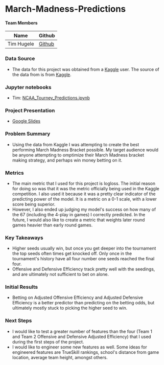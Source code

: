 # March-Madness-Predictions

#### Team Members

|Name     |  Github   | 
|---------|-----------------|
|Tim Hugele|[Github](https://github.com/timhugele)


### Data Source
* The data for this project was obtained from a [Kaggle](https://www.kaggle.com/c/mens-machine-learning-competition-2019/discussion/89645) user. The source of the data from is from [Kaggle](https://www.kaggle.com/c/mens-machine-learning-competition-2019).

### Jupyter notebooks
* Tim: [NCAA_Tourney_Predictions.ipynb](https://github.com/timhugele/March-Madness-Predictions)

### Project Presentation
* [Google Slides](https://docs.google.com/presentation/d/157XFpjJwZ1Xch8e_5fUwqxTeegJCJygJdkIOSwKmgb8/edit?usp=sharing)


### Problem Summary
* Using the data from Kaggle I was attempting to create the best performing March Madness Bracket possible. My target audience would be anyone attempting to omptimize their March Madness bracket making strategy, and perhaps win money betting on it.

### Metrics

* The main metric that I used for this project is logloss. The initial reason for doing so was that it was the metric officially being used in the Kaggle competition. I also used it because it was a pretty clear indicator of the predicting power of the model. It is a metric on a 0-1 scale, with a lower score being superior.
* However, I also ended up judging my model's success on how many of the 67 (including the 4-play in games) I correctly predicted. In the future, I would also like to create a metric that weights later round games heavier than early round games.

### Key Takeaways
* Higher seeds usually win, but once you get deeper into the tournament the top seeds often times get knocked off. Only once in the tournament's history have all four number one seeds reached the final four.
* Offensive and Defensive Efficiency track pretty well with the seedings, and are ultimately not sufficient to bet on alone.

### Initial Results
* Betting on Adjusted Offensive Efficiency and Adjusted Defensive Efficiency is a better predictor than predicting on the betting odds, but ultimately mostly stuck to picking the higher seed to win.

### Next Steps
* I would like to test a greater number of features than the four (Team 1 and Team 2 Offensive and Defensive Adjusted Efficiency) that I used during the first steps of the project.
* I would like to engineer some new features as well. Some ideas for engineered features are TrueSkill rankings, school's distance from game location, average team height, amongst others.
